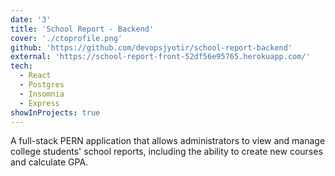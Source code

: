 ```yaml
---
date: '3'
title: 'School Report - Backend'
cover: './ctoprofile.png'
github: 'https://github.com/devopsjyotir/school-report-backend'
external: 'https://school-report-front-52df56e95765.herokuapp.com/'
tech:
  - React
  - Postgres
  - Insomnia
  - Express
showInProjects: true
---
```


A full-stack PERN application that allows administrators to view and manage college students' school reports, including the ability to create new courses and calculate GPA.
